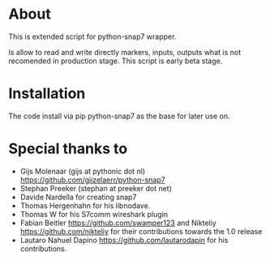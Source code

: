 About
=====

This is extended script for python-snap7 wrapper. 

Is allow to read and write directly markers, inputs, outputs what is not recomended in production stage.
This script is early beta stage.


Installation
============
The code install via pip python-snap7 as the base for later use on.


Special thanks to
=================

* Gijs Molenaar (gijs at pythonic dot nl) <https://github.com/gijzelaerr/python-snap7>
* Stephan Preeker (stephan at preeker dot net)
* Davide Nardella for creating snap7
* Thomas Hergenhahn for his libnodave.
* Thomas W for his S7comm wireshark plugin
* Fabian Beitler <https://github.com/swamper123> and Nikteliy <https://github.com/nikteliy> for their contributions towards the 1.0 release
* Lautaro Nahuel Dapino <https://github.com/lautarodapin> for his contributions.
